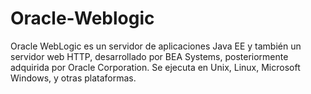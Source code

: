 # Oracle-Weblogic
Oracle WebLogic es un servidor de aplicaciones Java EE y también un servidor web HTTP, desarrollado por BEA Systems, posteriormente adquirida por Oracle Corporation. Se ejecuta en Unix, Linux, Microsoft Windows, y otras plataformas.
